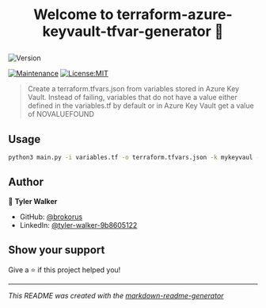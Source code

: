 <h1 align="center">

Welcome to terraform-azure-keyvault-tfvar-generator 👋

</h1>
<p>
<img alt="Version" src="https://img.shields.io/badge/version-0.0.1-blue.svg?cacheSeconds=2592000" />

<a href="https://github.com/brokorus/terraform-azure-keyvault-tfvar-generator/graphs/commit-activity" target="_blank"><img alt="Maintenance" src="https://img.shields.io/badge/Maintained%3F-yes-green.svg" /></a>
<a href="None" target="_blank"><img alt="License:MIT" src="https://img.shields.io/badge/License-MIT-yellow.svg" /></a>

</p>

> Create a terraform.tfvars.json from variables stored in Azure Key Vault. Instead of failing, variables that do not have a value either defined in the variables.tf by default or in Azure Key Vault get a value of NOVALUEFOUND



## Usage
```sh
python3 main.py -i variables.tf -o terraform.tfvars.json -k mykeyvaul -t vault

```


## Author
👤 **Tyler Walker**


* GitHub: [@brokorus](https://github.com/{github_username})
* LinkedIn: [@tyler-walker-9b8605122](https://linkedin.com/in/{author_linkedin_username})




## Show your support
Give a ⭐️ if this project helped you!



---
_This README was created with the [markdown-readme-generator](https://github.com/pedroermarinho/markdown-readme-generator)_
